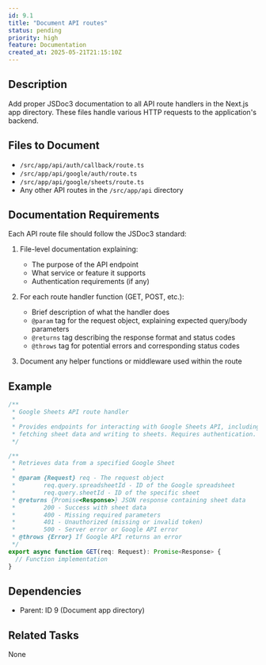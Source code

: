 ```yaml
---
id: 9.1
title: "Document API routes"
status: pending
priority: high
feature: Documentation
created_at: 2025-05-21T21:15:10Z
---
```


## Description

Add proper JSDoc3 documentation to all API route handlers in the Next.js app directory. These files handle various HTTP requests to the application's backend.

## Files to Document

- `/src/app/api/auth/callback/route.ts`
- `/src/app/api/google/auth/route.ts`
- `/src/app/api/google/sheets/route.ts`
- Any other API routes in the `/src/app/api` directory

## Documentation Requirements

Each API route file should follow the JSDoc3 standard:

1. File-level documentation explaining:
   - The purpose of the API endpoint
   - What service or feature it supports
   - Authentication requirements (if any)

2. For each route handler function (GET, POST, etc.):
   - Brief description of what the handler does
   - `@param` tag for the request object, explaining expected query/body parameters
   - `@returns` tag describing the response format and status codes
   - `@throws` tag for potential errors and corresponding status codes

3. Document any helper functions or middleware used within the route

## Example

```typescript
/**
 * Google Sheets API route handler
 * 
 * Provides endpoints for interacting with Google Sheets API, including
 * fetching sheet data and writing to sheets. Requires authentication.
 */

/**
 * Retrieves data from a specified Google Sheet
 *
 * @param {Request} req - The request object
 *        req.query.spreadsheetId - ID of the Google spreadsheet
 *        req.query.sheetId - ID of the specific sheet
 * @returns {Promise<Response>} JSON response containing sheet data
 *        200 - Success with sheet data
 *        400 - Missing required parameters
 *        401 - Unauthorized (missing or invalid token)
 *        500 - Server error or Google API error
 * @throws {Error} If Google API returns an error
 */
export async function GET(req: Request): Promise<Response> {
  // Function implementation
}
```

## Dependencies

- Parent: ID 9 (Document app directory)

## Related Tasks

None
